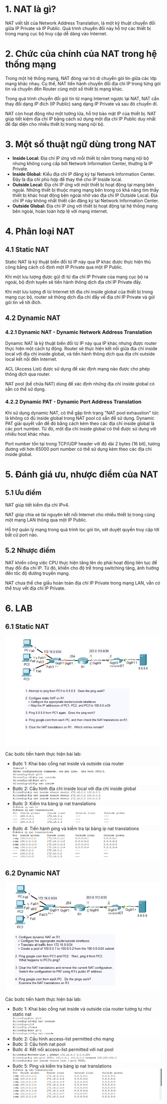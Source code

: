 # 1. NAT là gì?
NAT viết tắt của Network Address Translation, là một kỹ thuật chuyển đổi giữa IP Private và IP Public. Quá trình chuyển đổi này hỗ trợ các thiết bị trong mạng cục bộ truy cập dễ dàng vào Internet.
# 2. Chức của chính của NAT trong hệ thống mạng
Trong một hệ thống mạng, NAT đóng vai trò di chuyển gói tin giữa các lớp mạng khác nhau. Cụ thể, NAT tiến hành chuyển đổi địa chỉ IP trong từng gói tin và chuyển đến Router cùng một số thiết bị mạng khác.

Trong quá trình chuyển đổi gói tin từ mạng Internet ngược lại NAT, NAT cần thay đổi dạng IP đích (IP Public) sang dạng IP Private và sau đó chuyển đi.

NAT còn hoạt động như một tường lửa, hỗ trợ bảo mật IP của thiết bị. NAT giúp tiết kiệm địa chỉ IP bằng cách sử dụng một địa chỉ IP Public duy nhất để đại diện cho nhiều thiết bị trong mạng nội bộ.
# 3. Một số thuật ngữ dùng trong NAT
- **Inside Local:** Địa chỉ IP ứng với mỗi thiết bị nằm trong mạng nội bộ nhưng không cung cấp bởi Network Information Center, thường là IP Private.
- **Inside Global:** Kiểu địa chỉ IP đăng ký tại Network Information Center. Đây là địa chỉ phù hợp để thay thế cho IP Inside local.
- **Outside Local:** Địa chỉ IP ứng với một thiết bị hoạt động tại mạng bên ngoài. Những thiết bị thuộc mạng mạng bên trong có khả năng tìm thấy thiết bị khác hoạt động bên ngoài nhờ vào địa chỉ IP Outside Local. Địa chỉ IP này không nhất thiết cần đăng ký tại Network Information Center.
- **Outside Global:** Địa chỉ IP ứng với thiết bị hoạt động tại hệ thống mạng bên ngoài, hoàn toàn hợp lệ với mạng internet.
# 4. Phân loại NAT
## 4.1 Static NAT
Static NAT là kỹ thuật biến đổi từ IP này qua IP khác được thực hiện thủ công bằng cách cố định một IP Private qua một IP Public. 

Khi một lưu lượng được gửi đi từ địa chỉ IP Private của mạng cục bộ ra ngoài, bộ định tuyến sẽ tiến hành thông dịch địa chỉ IP Private đấy.

Khi một lưu lượng đi từ Internet tới địa chỉ inside global của thiết bị trong mạng cục bộ, router sẽ thông dịch địa chỉ đấy về địa chỉ IP Private và gửi gói tin về tới đích.
## 4.2 Dynamic NAT
### 4.2.1 Dynamic NAT - Dynamic Network Address Translation
Dynamic NAT là kỹ thuật biến đổi từ IP này qua IP khác nhưng được router thực hiện một cách tự động. Router sẽ thực hiện kết nối giữa địa chỉ inside local với địa chỉ inside global, và tiến hành thông dịch qua địa chỉ outside local kết nối đến Internet.

ACL (Access List) được sử dụng để xác định mạng nào được cho phép thông dịch qua router.

NAT pool (bể chứa NAT) dùng để xác định những địa chỉ inside global có sẵn có thể sử dụng.
### 4.2.2 Dynamic PAT - Dynamic Port Address Translation
Khi sử dụng dynamic NAT, có thể gặp tình trạng "NAT pool exhaustion" tức là không có đủ inside global trong NAT pool có sẵn để sử dụng. Dynamic PAT giải quyết vấn đề đó bằng cách kèm theo các địa chỉ inside global là các port number. Từ đó, một địa chỉ inside global có thể được sử dụng với nhiều host khác nhau.

Port number tồn tại trong TCP/UDP header với độ dài 2 bytes (16 bit), tương đương với hơn 65000 port number có thể sử dụng kèm theo các địa chỉ inside global.
# 5. Đánh giá ưu, nhược điểm của NAT
## 5.1 Ưu điểm
NAT giúp tiết kiểm địa chỉ IPv4.

NAT giúp chia sẻ tài nguyên kết nối Internet cho nhiều thiết bị trong cùng một mạng LAN thông qua một IP Public.

Hỗ trợ quản lý mạng trong quá trình lọc gói tin, xét duyệt quyền truy cập tới bất cứ port nào.
## 5.2 Nhược điểm
NAT khiến công việc CPU thực hiện tăng lên do phải hoạt động liên tục để thay đổi địa chỉ IP. Từ đó, khiến cho độ trễ trong switching tăng, ảnh hưởng đến tốc độ đường truyền mạng.

NAT chưa thể che giấu hoàn toàn địa chỉ IP Private trong mạng LAN, vẫn có thể truy vết địa chỉ IP Private.
# 6. LAB
## 6.1 Static NAT

![](../imgs/Static%20NAT%20Lab.png)

Các bước tiến hành thực hiện bài lab:

- Bước 1: Khai báo cổng nat inside và outside của router
![](../imgs/Bước%201%20Static%20LAB.png)
- Bước 2: Cấu hình địa chỉ inside local với địa chỉ inside global 
![](../imgs/Bước%202%20Static%20LAB.png)
- Bước 3: Kiểm tra bảng ip nat translations
![](../imgs/Bước%203%20Static%20LAB.png)
- Bước 4: Tiến hành ping và kiểm tra lại bảng ip nat translations
![](../imgs/Bước%204%20Static%20LAB.png)
## 6.2 Dynamic NAT

![](../imgs/Dynamic%20NAT%20lab.png)

Các bước tiến hành thực hiện bài lab:
- Bước 1: Khai báo cổng nat inside và outside của router tương tự như static nat
![](../imgs/Bước%201%20Dynamic%20Lab.png)
- Bước 2: Cấu hình access-list permitted cho mạng
- Bước 3: Cấu hình nat pool 
- Bước 4: Kết nối access-list permitted với nat pool
![](../imgs/Bước%202,3,4%20Dynamic%20Lab.png)
- Bước 5: Ping và kiểm tra bảng ip nat translations
![](../imgs/Bước%205%20Dynamic%20Lab.png)
